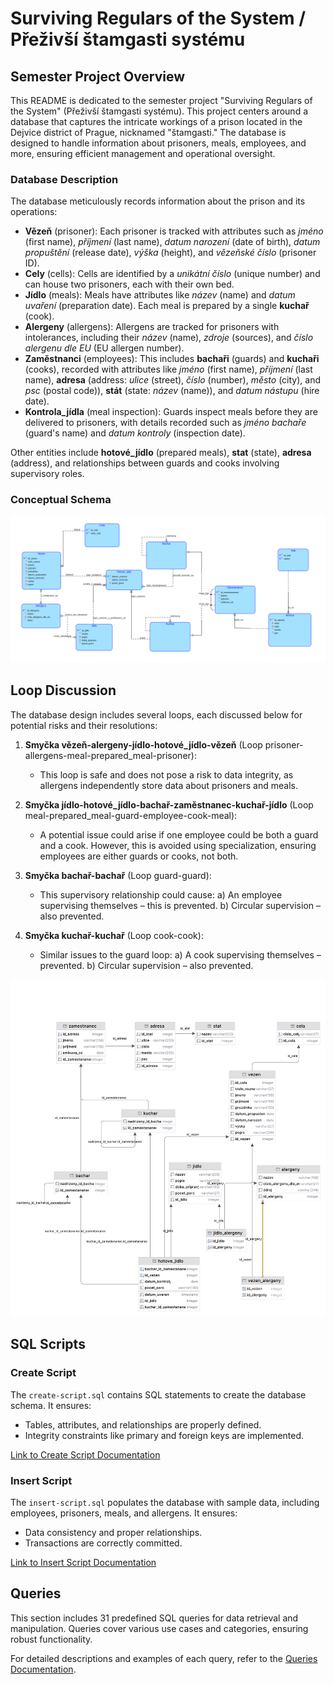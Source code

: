 # Surviving Regulars of the System / Přeživší štamgasti systému

## Semester Project Overview
This README is dedicated to the semester project "Surviving Regulars of the System" (Přeživší štamgasti systému). This project centers around a database that captures the intricate workings of a prison located in the Dejvice district of Prague, nicknamed "štamgasti." The database is designed to handle information about prisoners, meals, employees, and more, ensuring efficient management and operational oversight.

### Database Description
The database meticulously records information about the prison and its operations:

- **Vězeň** (prisoner): Each prisoner is tracked with attributes such as *jméno* (first name), *příjmení* (last name), *datum narození* (date of birth), *datum propuštění* (release date), *výška* (height), and *vězeňské číslo* (prisoner ID).
- **Cely** (cells): Cells are identified by a *unikátní číslo* (unique number) and can house two prisoners, each with their own bed.
- **Jídlo** (meals): Meals have attributes like *název* (name) and *datum uvaření* (preparation date). Each meal is prepared by a single **kuchař** (cook).
- **Alergeny** (allergens): Allergens are tracked for prisoners with intolerances, including their *název* (name), *zdroje* (sources), and *číslo alergenu dle EU* (EU allergen number).
- **Zaměstnanci** (employees): This includes **bachaři** (guards) and **kuchaři** (cooks), recorded with attributes like *jméno* (first name), *příjmení* (last name), **adresa** (address: *ulice* (street), *číslo* (number), *město* (city), and *psc* (postal code)), **stát** (state: *název* (name)), and *datum nástupu* (hire date).
- **Kontrola_jídla** (meal inspection): Guards inspect meals before they are delivered to prisoners, with details recorded such as *jméno bachaře* (guard's name) and *datum kontroly* (inspection date).

Other entities include **hotové_jídlo** (prepared meals), **stat** (state), **adresa** (address), and relationships between guards and cooks involving supervisory roles.

### Conceptual Schema
![Conceptual Schema](conceptual-schema.png)

## Loop Discussion
The database design includes several loops, each discussed below for potential risks and their resolutions:

1. **Smyčka vězeň-alergeny-jídlo-hotové_jídlo-vězeň** (Loop prisoner-allergens-meal-prepared_meal-prisoner):
   - This loop is safe and does not pose a risk to data integrity, as allergens independently store data about prisoners and meals.

2. **Smyčka jídlo-hotové_jídlo-bachař-zaměstnanec-kuchař-jídlo** (Loop meal-prepared_meal-guard-employee-cook-meal):
   - A potential issue could arise if one employee could be both a guard and a cook. However, this is avoided using specialization, ensuring employees are either guards or cooks, not both.

3. **Smyčka bachař-bachař** (Loop guard-guard):
   - This supervisory relationship could cause:
     a) An employee supervising themselves – this is prevented.
     b) Circular supervision – also prevented.

4. **Smyčka kuchař-kuchař** (Loop cook-cook):
   - Similar issues to the guard loop:
     a) A cook supervising themselves – prevented.
     b) Circular supervision – also prevented.

![Relational Schema](relational-schema.jpeg)

## SQL Scripts

### Create Script
The `create-script.sql` contains SQL statements to create the database schema. It ensures:
- Tables, attributes, and relationships are properly defined.
- Integrity constraints like primary and foreign keys are implemented.

[Link to Create Script Documentation](./create-script.sql)

### Insert Script
The `insert-script.sql` populates the database with sample data, including employees, prisoners, meals, and allergens. It ensures:
- Data consistency and proper relationships.
- Transactions are correctly committed.

[Link to Insert Script Documentation](./insert-script.sql)

## Queries
This section includes 31 predefined SQL queries for data retrieval and manipulation. Queries cover various use cases and categories, ensuring robust functionality.

For detailed descriptions and examples of each query, refer to the [Queries Documentation](./queries/README.md).
